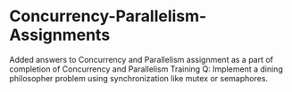 # Concurrency-Parallelism-Assignments

Added answers to Concurrency and Parallelism assignment as a part of completion of Concurrency and Parallelism Training
Q: Implement a dining philosopher problem using synchronization like mutex or semaphores.
